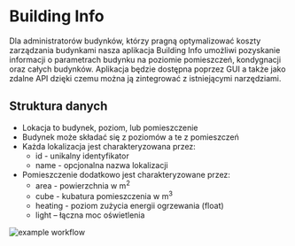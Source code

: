 # Building Info
Dla administratorów budynków, którzy pragną optymalizować koszty zarządzania budynkami  nasza aplikacja Building Info umożliwi pozyskanie informacji o parametrach budynku na poziomie pomieszczeń, kondygnacji oraz całych budynków. Aplikacja będzie dostępna poprzez GUI a także jako zdalne API dzięki czemu można ją zintegrować z istniejącymi narzędziami.

## Struktura danych
* Lokacja to budynek, poziom, lub pomieszczenie
* Budynek może składać się z poziomów a te z pomieszczeń
* Każda lokalizacja jest charakteryzowana przez:
   - id - unikalny identyfikator
   - name - opcjonalna nazwa lokalizacji
* Pomieszczenie dodatkowo jest charakteryzowane przez:
   - area - powierzchnia w m<sup>2</sup>
   - cube - kubatura pomieszczenia w m<sup>3</sup>
   - heating - poziom zużycia energii ogrzewania (float)
   - light – łączna moc oświetlenia
   
![example workflow](https://github.com/HubertLuszkiewicz/Building-Info/actions/workflows/main.yml/badge.svg)
